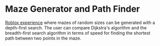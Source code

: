 # Maze Generator and Path Finder

[Roblox experience](https://www.roblox.com/games/7238923668/Maze-Generater-and-Path-Finder) where mazes of random sizes can be generated with a depth-first search. The user can compare Dijkstra's algorithm and the breadth-first search algorithm in terms of speed for finding the shortest path between two points in the maze.
